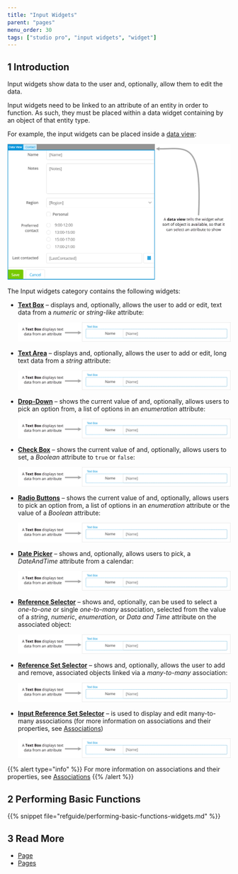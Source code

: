 ```yaml
---
title: "Input Widgets"
parent: "pages"
menu_order: 30
tags: ["studio pro", "input widgets", "widget"]
---
```


## 1 Introduction

Input widgets show data to the user and, optionally, allow them to edit the data.

Input widgets need to be linked to an attribute of an entity in order to function. As such, they must be placed within a data widget containing by an object of that entity type.

For example, the input widgets can be placed inside a [data view](data-view):

![Data view containing widgets](attachments/input-widgets/data-view.png)

The Input widgets category contains the following widgets:

*   [**Text Box**](text-box) – displays and, optionally, allows the user to add or edit, text data from a *numeric* or *string-like* attribute:

    ![Text box containing Name attribute](attachments/input-widgets/text-box.png)

*   [**Text Area**](text-area) – displays and, optionally, allows the user to add or edit, long text data from a *string* attribute:

    ![Text box containing Name attribute](attachments/input-widgets/text-box.png)

*   [**Drop-Down**](drop_down) – shows the current value of and, optionally, allows users to pick an option from, a list of options in an *enumeration* attribute:

    ![Text box containing Name attribute](attachments/input-widgets/text-box.png)

*   [**Check Box**](check-box) – shows the current value of and, optionally, allows users to set, a *Boolean* attribute to `true` or `false`:

    ![Text box containing Name attribute](attachments/input-widgets/text-box.png)

*   [**Radio Buttons**](radio-buttons) – shows the current value of and, optionally, allows users to pick an option from, a list of options in an *enumeration* attribute or the value of a *Boolean* attribute:

    ![Text box containing Name attribute](attachments/input-widgets/text-box.png)

*   [**Date Picker**](date-picker) – shows and, optionally, allows users to pick, a *DateAndTime* attribute from a calendar:

    ![Text box containing Name attribute](attachments/input-widgets/text-box.png)

*   [**Reference Selector**](reference-selector) – shows and, optionally, can be used to select a *one-to-one* or single *one-to-many* association, selected from the value of a *string*, *numeric*, *enumeration*, or *Data and Time* attribute on the associated object:

    ![Text box containing Name attribute](attachments/input-widgets/text-box.png)

*   [**Reference Set Selector**](reference-set-selector) –  shows and, optionally, allows the user to add and remove, associated objects linked via a *many-to-many* association:

    ![Text box containing Name attribute](attachments/input-widgets/text-box.png)

*   [**Input Reference Set Selector**](input-reference-set-selector) – is used to display and edit many-to-many associations (for more information on associations and their properties, see [Associations](associations))

    ![Text box containing Name attribute](attachments/input-widgets/text-box.png)

{{% alert type="info" %}}
For more information on associations and their properties, see [Associations](associations)
{{% /alert %}}

## 2 Performing Basic Functions

{{% snippet file="refguide/performing-basic-functions-widgets.md" %}}

## 3 Read More

* [Page](page)
* [Pages](pages)

  